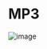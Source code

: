 # MP3
![image](https://user-images.githubusercontent.com/74348080/138459460-c3e8f28f-8311-4714-a81b-432a0b6f447c.png)
